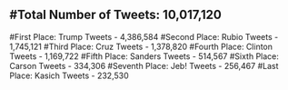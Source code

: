 #Total Number of Tweets: 10,017,120 
---
#First Place: Trump Tweets - 4,386,584
#Second Place: Rubio Tweets - 1,745,121
#Third Place: Cruz Tweets - 1,378,820
#Fourth Place: Clinton Tweets - 1,169,722
#Fifth Place: Sanders Tweets - 514,567
#Sixth Place: Carson Tweets - 334,306
#Seventh Place: Jeb! Tweets - 256,467
#Last Place: Kasich Tweets - 232,530
